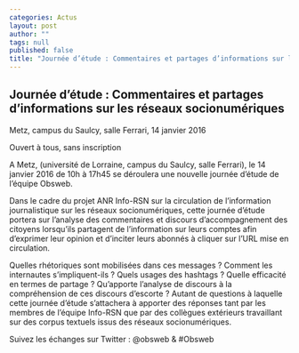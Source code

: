 ```yaml
---
categories: Actus
layout: post
author: ""
tags: null
published: false
title: "Journée d’étude : Commentaires et partages d’informations sur les réseaux socionumériques"
---
```


## Journée d’étude : Commentaires et partages d’informations sur les réseaux socionumériques

Metz, campus du Saulcy, salle Ferrari, 14 janvier 2016

Ouvert à tous, sans inscription

 

A Metz, (université de Lorraine, campus du Saulcy, salle Ferrari), le 14 janvier 2016 de 10h à 17h45 se déroulera une nouvelle journée d’étude de l’équipe Obsweb.

 

Dans le cadre du projet ANR Info-RSN sur la circulation de l’information journalistique sur les réseaux socionumériques, cette journée d’étude portera sur l’analyse des commentaires et discours d’accompagnement des citoyens lorsqu’ils partagent de l’information sur leurs comptes afin d’exprimer leur opinion et d’inciter leurs abonnés à cliquer sur l’URL mise en circulation.

 

Quelles rhétoriques sont mobilisées dans ces messages ? Comment les internautes s’impliquent-ils ? Quels usages des hashtags ? Quelle efficacité en termes de partage ? Qu’apporte l’analyse de discours à la compréhension de ces discours d’escorte ? Autant de questions à laquelle cette journée d’étude s’attachera à apporter des réponses tant par les membres de l’équipe Info-RSN que par des collègues extérieurs travaillant sur des corpus textuels issus des réseaux socionumériques.

 
Suivez les échanges sur Twitter : @obsweb   & #Obsweb